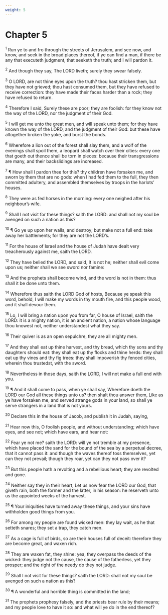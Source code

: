 ```yaml
---
weight: 5
---
```


# Chapter 5

<sup>1</sup> Run ye to and fro through the streets of Jerusalem, and see now, and know, and seek in the broad places thereof, if ye can find a man, if there be any that executeth judgment, that seeketh the truth; and I will pardon it. 

<sup>2</sup> And though they say, The LORD liveth; surely they swear falsely. 

<sup>3</sup> O LORD, are not thine eyes upon the truth? thou hast stricken them, but they have not grieved; thou hast consumed them, but they have refused to receive correction: they have made their faces harder than a rock; they have refused to return. 

<sup>4</sup> Therefore I said, Surely these are poor; they are foolish: for they know not the way of the LORD, nor the judgment of their God. 

<sup>5</sup> I will get me unto the great men, and will speak unto them; for they have known the way of the LORD, and the judgment of their God: but these have altogether broken the yoke, and burst the bonds. 

<sup>6</sup> Wherefore a lion out of the forest shall slay them, and a wolf of the evenings shall spoil them, a leopard shall watch over their cities: every one that goeth out thence shall be torn in pieces: because their transgressions are many, and their backslidings are increased. 

<sup>7</sup> ¶ How shall I pardon thee for this? thy children have forsaken me, and sworn by them that are no gods: when I had fed them to the full, they then committed adultery, and assembled themselves by troops in the harlots’ houses. 

<sup>8</sup> They were as fed horses in the morning: every one neighed after his neighbour’s wife. 

<sup>9</sup> Shall I not visit for these things? saith the LORD: and shall not my soul be avenged on such a nation as this? 

<sup>10</sup> ¶ Go ye up upon her walls, and destroy; but make not a full end: take away her battlements; for they are not the LORD’s. 

<sup>11</sup> For the house of Israel and the house of Judah have dealt very treacherously against me, saith the LORD. 

<sup>12</sup> They have belied the LORD, and said, It is not he; neither shall evil come upon us; neither shall we see sword nor famine: 

<sup>13</sup> And the prophets shall become wind, and the word is not in them: thus shall it be done unto them. 

<sup>14</sup> Wherefore thus saith the LORD God of hosts, Because ye speak this word, behold, I will make my words in thy mouth fire, and this people wood, and it shall devour them. 

<sup>15</sup> Lo, I will bring a nation upon you from far, O house of Israel, saith the LORD: it is a mighty nation, it is an ancient nation, a nation whose language thou knowest not, neither understandest what they say. 

<sup>16</sup> Their quiver is as an open sepulchre, they are all mighty men. 

<sup>17</sup> And they shall eat up thine harvest, and thy bread, which thy sons and thy daughters should eat: they shall eat up thy flocks and thine herds: they shall eat up thy vines and thy fig trees: they shall impoverish thy fenced cities, wherein thou trustedst, with the sword. 

<sup>18</sup> Nevertheless in those days, saith the LORD, I will not make a full end with you. 

<sup>19</sup> ¶ And it shall come to pass, when ye shall say, Wherefore doeth the LORD our God all these things unto us? then shalt thou answer them, Like as ye have forsaken me, and served strange gods in your land, so shall ye serve strangers in a land that is not yours. 

<sup>20</sup> Declare this in the house of Jacob, and publish it in Judah, saying, 

<sup>21</sup> Hear now this, O foolish people, and without understanding; which have eyes, and see not; which have ears, and hear not: 

<sup>22</sup> Fear ye not me? saith the LORD: will ye not tremble at my presence, which have placed the sand for the bound of the sea by a perpetual decree, that it cannot pass it: and though the waves thereof toss themselves, yet can they not prevail; though they roar, yet can they not pass over it? 

<sup>23</sup> But this people hath a revolting and a rebellious heart; they are revolted and gone. 

<sup>24</sup> Neither say they in their heart, Let us now fear the LORD our God, that giveth rain, both the former and the latter, in his season: he reserveth unto us the appointed weeks of the harvest. 

<sup>25</sup> ¶ Your iniquities have turned away these things, and your sins have withholden good things from you. 

<sup>26</sup> For among my people are found wicked men: they lay wait, as he that setteth snares; they set a trap, they catch men. 

<sup>27</sup> As a cage is full of birds, so are their houses full of deceit: therefore they are become great, and waxen rich. 

<sup>28</sup> They are waxen fat, they shine: yea, they overpass the deeds of the wicked: they judge not the cause, the cause of the fatherless, yet they prosper; and the right of the needy do they not judge. 

<sup>29</sup> Shall I not visit for these things? saith the LORD: shall not my soul be avenged on such a nation as this? 

<sup>30</sup> ¶ A wonderful and horrible thing is committed in the land; 

<sup>31</sup> The prophets prophesy falsely, and the priests bear rule by their means; and my people love to have it so: and what will ye do in the end thereof? 


